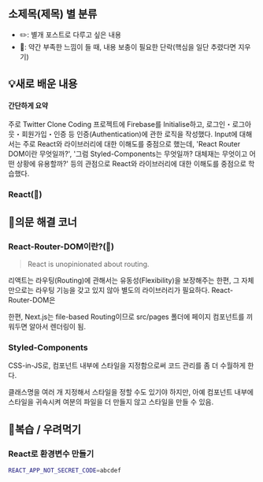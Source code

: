 ## **소제목(제목) 별 분류**
- ✏️: 별개 포스트로 다루고 싶은 내용
- 🚧: 약간 부족한 느낌이 들 때, 내용 보충이 필요한 단락(핵심을 일단 추렸다면 지우기)

## 💡새로 배운 내용
#### 간단하게 요약
주로 Twitter Clone Coding 프로젝트에 Firebase를 Initialise하고, 로그인・로그아웃・회원가입・인증 등 인증(Authentication)에 관한 로직을 작성했다.
Input에 대해서는 주로 React와 라이브러리에 대한 이해도를 중점으로 했는데, 'React Router DOM이란 무엇일까?', '그럼 Styled-Components는 무엇일까? 대체재는 무엇이고 어떤 상황에 유용할까?' 등의 관점으로 
React와 라이브러리에 대한 이해도를 중점으로 학습했다.

### React(🚧)
## 🤔의문 해결 코너
### React-Router-DOM이란?(🚧)
> React is unopinionated about routing.
>

리액트는 라우팅(Routing)에 관해서는 유동성(Flexibility)을 보장해주는 한편, 그 자체만으로는 라우팅 기능을 갖고 있지 않아 별도의 라이브러리가 필요하다.
React-Router-DOM은 

한편, Next.js는 file-based Routing이므로 src/pages 폴더에 페이지 컴포넌트를 끼워두면 알아서 렌더링이 됨.

### Styled-Components
CSS-in-JS로, 컴포넌트 내부에 스타일을 지정함으로써
코드 관리를 좀 더 수월하게 한다.

클래스명을 여러 개 지정해서 스타일을 정할 수도 있기야 하지만,
아예 컴포넌트 내부에 스타일을 귀속시켜 여분의 파일을 더 만들지 않고 스타일을 만들 수 있음.

## 🍵복습 / 우려먹기
### React로 환경변수 만들기
```bash
REACT_APP_NOT_SECRET_CODE=abcdef
```
